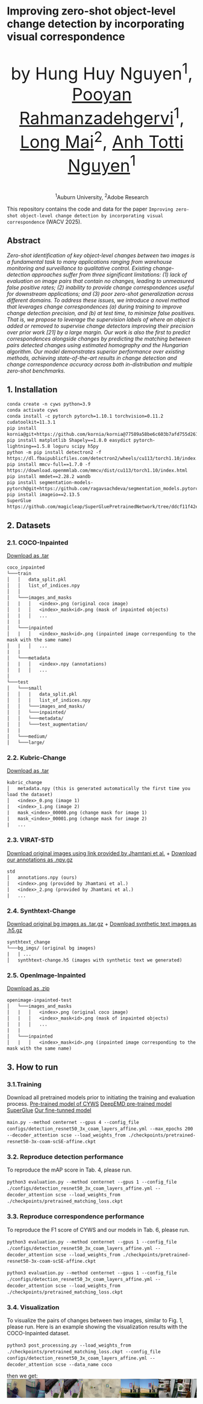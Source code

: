 # Improving zero-shot object-level change detection by incorporating visual correspondence

<div align="center">    
    <p style="font-size: 45px;"> by 
        Hung Huy Nguyen</a><sup>1</sup>,
        <a href="https://pooyanrg.me">Pooyan Rahmanzadehgervi</a><sup>1</sup>, 
        <a href="https://mai-t-long.com">Long Mai</a><sup>2</sup>, 
        <a href="https://anhnguyen.me/research/">Anh Totti Nguyen</a><sup>1</sup>
    </p>
    <p>
        <sup>1</sup>Auburn University, <sup>2</sup>Adobe Research
    </p>
</div>

This repository contains the code and data for the paper `Improving zero-shot object-level change detection by incorporating visual correspondence` (WACV 2025).

## Abstract
*Zero-shot identification of key object-level changes between two images is a fundamental task to many applications 
ranging from warehouse monitoring and surveillance to qualitative control. Existing change-detection approaches 
suffer from three significant limitations: (1) lack of evaluation on image pairs that contain no changes, leading 
to unmeasured false positive rates; (2) inability to provide change correspondences useful for downstream applications; 
and (3) poor zero-shot generalization across different domains. To address these issues, we introduce a novel method 
that leverages change correspondences (a) during training to improve change detection precision, and (b) at test time, 
to minimize false positives. That is, we propose to leverage the supervision labels of where an object is added or 
removed to supervise change detectors improving their precision over prior work [21] by a large margin. Our work is also 
the first to predict correspondences alongside changes by predicting the matching between pairs detected changes using 
estimated homography and the Hungarian algorithm. Our model demonstrates superior performance over existing methods, 
achieving state-of-the-art results in change detection and change correspondence accuracy across both in-distribution 
and multiple zero-shot benchmarks.*

<!--
A comparison between The Change You Want to See (CYWS) and our model's quality outcomes
![results](figures/CYWS_vs_Our.png) -->

## 1. Installation
```
conda create -n cyws python=3.9
conda activate cyws
conda install -c pytorch pytorch=1.10.1 torchvision=0.11.2 cudatoolkit=11.3.1
pip install kornia@git+https://github.com/kornia/kornia@77589a58be6c603b7afd755d261783bd0c152a97
pip install matplotlib Shapely==1.8.0 easydict pytorch-lightning==1.5.8 loguru scipy h5py
python -m pip install detectron2 -f https://dl.fbaipublicfiles.com/detectron2/wheels/cu113/torch1.10/index.html
pip install mmcv-full==1.7.0 -f https://download.openmmlab.com/mmcv/dist/cu113/torch1.10/index.html
pip install mmdet==2.28.2 wandb
pip install segmentation-models-pytorch@git+https://github.com/ragavsachdeva/segmentation_models.pytorch.git@0092ee4d6f851d89a4a401bb2dfa6187660b8dd3
pip install imageio==2.13.5
SuperGlue https://github.com/magicleap/SuperGluePretrainedNetwork/tree/ddcf11f42e7e0732a0c4607648f9448ea8d73590
```

## 2. Datasets

### 2.1. COCO-Inpainted

[Download as .tar](https://thor.robots.ox.ac.uk/~vgg/data/cyws/coco-inpainted.tar)
```
coco_inpainted
└───train
│   │   data_split.pkl
│   │   list_of_indices.npy
│   │
│   └───images_and_masks
│   |   │   <index>.png (original coco image)
│   |   │   <index>_mask<id>.png (mask of inpainted objects)
│   |   │   ...
|   |
│   └───inpainted
│   |   │   <index>_mask<id>.png (inpainted image corresponding to the mask with the same name)
│   |   │   ...
|   |
│   └───metadata
│   |   │   <index>.npy (annotations)
│   |   │   ...
│   
└───test
│   └───small
│   │   |   data_split.pkl
│   │   |   list_of_indices.npy
│   │   └───images_and_masks/
│   │   └───inpainted/
│   │   └───metadata/
│   │   └───test_augmentation/
|   |
│   └───medium/
│   └───large/
```

### 2.2. Kubric-Change

[Download as .tar](https://thor.robots.ox.ac.uk/~vgg/data/cyws/kubric-change.tar)
```
kubric_change
│   metadata.npy (this is generated automatically the first time you load the dataset)
│   <index>_0.png (image 1)
|   <index>_1.png (image 2)
|   mask_<index>_00000.png (change mask for image 1)
|   mask_<index>_00001.png (change mask for image 2)
|   ...
```

### 2.3. VIRAT-STD

[Download original images using link provided by Jhamtani et al.](https://drive.google.com/file/d/1OVb4_3Uec_xbyUk90aWC6LFpKsIOtR7v/view?usp=sharing) + [Download our annotations as .npy.gz](https://thor.robots.ox.ac.uk/~vgg/data/cyws/virat-annotations.npy.gz)


```
std
│   annotations.npy (ours)
│   <index>.png (provided by Jhamtani et al.)
|   <index>_2.png (provided by Jhamtani et al.)
|   ...
```

### 2.4. Synthtext-Change

[Download original bg images as .tar.gz](https://thor.robots.ox.ac.uk/~vgg/data/scenetext/preproc/bg_img.tar.gz) + [Download synthetic text images as .h5.gz](https://thor.robots.ox.ac.uk/~vgg/data/cyws/synthtext-change.h5.gz)

```
synthtext_change
└───bg_imgs/ (original bg images)
|   | ...
│   synthtext-change.h5 (images with synthetic text we generated)

```

### 2.5. OpenImage-Inpainted

[Download as .zip](https://drive.google.com/file/d/1ADTfdeCwDJ27mfRqLoq0N6L0Cx3NFqHc/view?usp=sharing)
```
openimage-inpainted-test
│   └───images_and_masks
│   |   │   <index>.png (original coco image)
│   |   │   <index>_mask<id>.png (mask of inpainted objects)
│   |   │   ...
|   |
│   └───inpainted
│   |   │   <index>_mask<id>.png (inpainted image corresponding to the mask with the same name)
```



## 3. How to run
### 3.1.Training

Download all pretrained models prior to initiating the training and evaluation process.
[Pre-trained model of CYWS](https://thor.robots.ox.ac.uk/~vgg/data/cyws/pretrained-resnet50-3x-coam-scSE-affine.ckpt.gz)
[DeepEMD pre-trained model](https://github.com/icoz69/DeepEMD)
[SuperGlue](https://github.com/magicleap/SuperGluePretrainedNetwork/tree/ddcf11f42e7e0732a0c4607648f9448ea8d73590)
[Our fine-tunned model](https://drive.google.com/file/d/1ISFReljEB46HHamDVl_N6je7CuqwTIG7/view?usp=sharing)

`main.py --method centernet --gpus 4 --config_file configs/detection_resnet50_3x_coam_layers_affine.yml --max_epochs 200 --decoder_attention scse --load_weights_from ./checkpoints/pretrained-resnet50-3x-coam-scSE-affine.ckpt`

### 3.2. Reproduce detection performance

To reproduce the mAP score in Tab. 4, please run.

`python3 evaluation.py --method centernet --gpus 1 --config_file ./configs/detection_resnet50_3x_coam_layers_affine.yml --decoder_attention scse --load_weights_from ./checkpoints/pretrained_matching_loss.ckpt`

### 3.3. Reproduce correspondence performance

To reproduce the F1 score of CYWS and our models in Tab. 6, please run.

`python3 evaluation.py --method centernet --gpus 1 --config_file ./configs/detection_resnet50_3x_coam_layers_affine.yml --decoder_attention scse --load_weights_from ./checkpoints/pretrained-resnet50-3x-coam-scSE-affine.ckpt`

`python3 evaluation.py --method centernet --gpus 1 --config_file ./configs/detection_resnet50_3x_coam_layers_affine.yml --decoder_attention scse --load_weights_from ./checkpoints/pretrained_matching_loss.ckpt`

### 3.4. Visualization

To visualize the pairs of changes between two images, similar to Fig. 1, please run. Here is an example showing the visualization results with the COCO-Inpainted dataset.

`python3 post_processing.py --load_weights_from ./checkpoints/pretrained_matching_loss.ckpt --config_file configs/detection_resnet50_3x_coam_layers_affine.yml --decoder_attention scse --data_name coco`

then we get:
![results](figures/Our_model_visualization.png)





